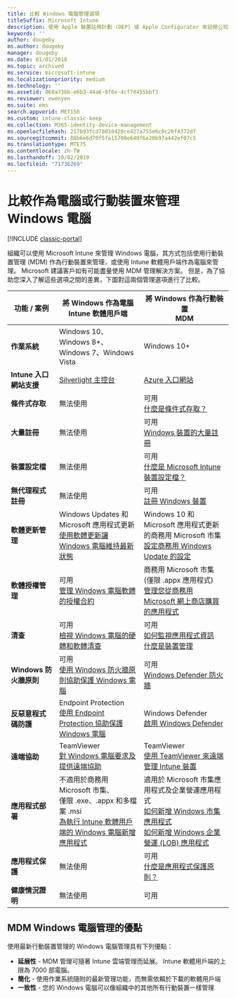 ```yaml
---
title: 比較 Windows 電腦管理選項
titleSuffix: Microsoft Intune
description: 使用 Apple 裝置註冊計劃 (DEP) 或 Apple Configurator 來註冊公司擁有的 iOS 裝置。
keywords: ''
author: dougeby
ms.author: dougeby
manager: dougeby
ms.date: 01/01/2018
ms.topic: archived
ms.service: microsoft-intune
ms.localizationpriority: medium
ms.technology: ''
ms.assetid: 068a73bb-e6b3-44a6-8f6e-4cf7d455bbf3
ms.reviewer: owenyen
ms.suite: ems
search.appverid: MET150
ms.custom: intune-classic-keep
ms.collection: M365-identity-device-management
ms.openlocfilehash: 217b93fcd78010428ce427a755e6c0c20f4372df
ms.sourcegitcommit: 88b6e6d70f5fa15708e640f6e20b97a442ef07c5
ms.translationtype: MTE75
ms.contentlocale: zh-TW
ms.lasthandoff: 10/02/2019
ms.locfileid: "71736269"
---
```

# <a name="compare-managing-windows-pcs-as-computers-or-mobile-devices"></a>比較作為電腦或行動裝置來管理 Windows 電腦

[!INCLUDE [classic-portal](../../intune-classic/includes/classic-portal.md)]

組織可以使用 Microsoft Intune 來管理 Windows 電腦，其方式包括使用行動裝置管理 (MDM) 作為行動裝置來管理，或使用 Intune 軟體用戶端作為電腦來管理。  Microsoft 建議客戶如有可能盡量使用 MDM 管理解決方案。 但是，為了協助您深入了解這些選項之間的差異，下圖對這兩個管理選項進行了比較。

|**功能 / 案例** |**將 Windows 作為電腦**<br>Intune 軟體用戶端 | **將 Windows 作為行動裝置**<br>MDM |
|--------------|-------------------------------|-------------------------------|
|**作業系統** |Windows 10、Windows 8+、Windows 7、Windows Vista | Windows 10+ |
|**Intune 入口網站支援** |[Silverlight 主控台](https://manage.microsoft.com)|[Azure 入口網站](https://portal.azure.com) |
|**條件式存取**|無法使用|可用 <br>[什麼是條件式存取？](../protect/conditional-access.md)|
|**大量註冊**|無法使用|可用 <br>[Windows 裝置的大量註冊](../enrollment/windows-bulk-enroll.md)|
|**裝置設定檔**|無法使用|可用 <br>[什麼是 Microsoft Intune 裝置設定檔？](../configuration/device-profiles.md)|
|**無代理程式註冊**|無法使用 |可用<br>[註冊 Windows 裝置](../enrollment/windows-enroll.md)|
|**軟體更新管理**| Windows Updates 和 Microsoft 應用程式更新<br>[使用軟體更新讓 Windows 電腦維持最新狀態](../keep-windows-pcs-up-to-date-with-software-updates-in-microsoft-intune.md)|Windows 10 和 Microsoft 應用程式更新的商務用 Microsoft 市集<br> [設定商務用 Windows Update 的設定](../protect/windows-update-for-business-configure.md) |
|**軟體授權管理**|可用 <br>[管理 Windows 電腦軟體的授權合約](../manage-license-agreements-for-windows-pc-software-in-microsoft-intune.md)|商務用 Microsoft 市集 (僅限 .appx 應用程式)<br>[管理您從商務用 Microsoft 網上商店購買的應用程式](../apps/windows-store-for-business.md)|
|**清查**|可用 <br>[檢視 Windows 電腦的硬體和軟體清查](view-hardware-and-software-inventory-for-windows-pcs-in-microsoft-intune.md)|可用 <br>[如何監視應用程式資訊](../apps/apps-monitor.md)<br>[什麼是裝置管理](../remote-actions/device-management.md)|
|**Windows 防火牆原則**|可用 <br>[使用 Windows 防火牆原則協助保護 Windows 電腦](../help-protect-windows-pcs-using-windows-firewall-policies-in-microsoft-intune.md) |可用 <br>[Windows Defender 防火牆](../protect/endpoint-protection-windows-10.md#windows-defender-firewall)|
|**反惡意程式碼防護**|Endpoint Protection<br>[使用 Endpoint Protection 協助保護 Windows 電腦](../help-secure-windows-pcs-with-endpoint-protection-for-microsoft-intune.md)|Windows Defender<br>[啟用 Windows Defender](../protect/advanced-threat-protection.md)|
|**遠端協助** |TeamViewer<br>[對 Windows 電腦要求及提供遠端協助](request-and-provide-remote-assistance-for-windows-pcs-in-microsoft-intune.md)|TeamViewer<br> [使用 TeamViewer 來遠端管理 Intune 裝置](../remote-actions/teamviewer-support.md) |
|**應用程式部署** | 不適用於商務用 Microsoft 市集、<br>僅限 .exe、.appx 和多檔案 .msi<br>[為執行 Intune 軟體用戶端的 Windows 電腦新增應用程式](add-apps-for-windows-pcs-in-microsoft-intune.md)|適用於 Microsoft 市集應用程式及企業營運應用程式<br>[如何新增 Windows 市集應用程式](../apps/store-apps-windows.md)<br>[如何新增 Windows 企業營運 (LOB) 應用程式](../apps/lob-apps-windows.md)|
|**應用程式保護**|無法使用|可用 <br>[什麼是應用程式保護原則？](../apps/app-protection-policy.md)|
|**健康情況證明**|無法使用|可用|


## <a name="advantages-of-mdm-windows-pc-management"></a>MDM Windows 電腦管理的優點
使用最新行動裝置管理的 Windows 電腦管理具有下列優點：
- **延展性** - MDM 管理可隨著 Intune 雲端管理而延展。 Intune 軟體用戶端的上限為 7000 部電腦。
- **簡化** - 使用作業系統隨附的最新管理功能，而無需依賴於下載的軟體用戶端
- **一致性** - 您的 Windows 電腦可以像組織中的其他所有行動裝置一樣管理
<!-- - **Cloud optimization** - -->
